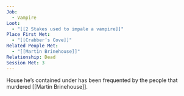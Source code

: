 ```yaml
---
Job:
  - Vampire
Loot:
  - "[[2 Stakes used to impale a vampire]]"
Place First Met:
  - "[[Crabber’s Cove]]"
Related People Met:
  - "[[Martin Brinehouse]]"
Relationship: Dead
Session Met: 3
---
```

House he’s contained under has been frequented by the people that murdered [[Martin Brinehouse]].